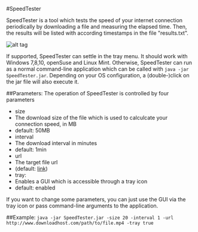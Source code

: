 #SpeedTester

SpeedTester is a tool which tests the speed of your internet connection periodically by downloading a file and measuring the elapsed time. Then, the results will be listed with according timestamps in the file "results.txt".

![alt tag](https://github.com/niklasu/SpeedTester/blob/master/Screenshot.png)

If supported, SpeedTester can settle in the tray menu. It should work with Windows 7,8,10, openSuse and Linux Mint.
Otherwise, SpeedTester can run as a normal command-line application which can be called with ``java -jar SpeedTester.jar``. Depending on your OS configuration, a (double-)click on the jar file will also execute it.

##Parameters:
The operation of SpeedTester is controlled by four parameters
* size
 * The download size of the file which is used to calculcate your connection speed, in MB
 * default: 50MB
* interval
 * The download interval in minutes
 * default: 1min
* url
 * The target file url
 * (default: [link](http://ftp.halifax.rwth-aachen.de/opensuse/distribution/13.2/iso/openSUSE-13.2-DVD-i586.iso))
* tray:
 * Enables a GUI which is accessible through a tray icon
 * default: enabled

If you want to change some parameters, you can just use the GUI via the tray icon or pass command-line arguments to the application.


##Example:
``
java -jar SpeedTester.jar -size 20 -interval 1 -url http://www.downloadhost.com/path/to/file.mp4 -tray true
``
